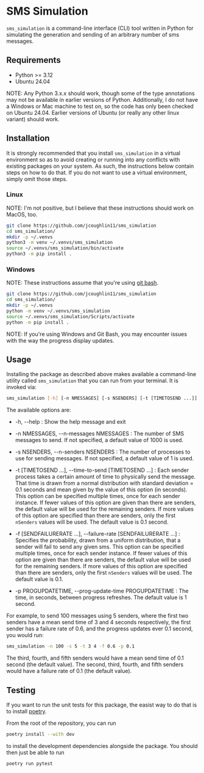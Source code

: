 # SMS Simulation

`sms_simulation` is a command-line interface (CLI) tool written in Python for 
simulating the generation and sending of an arbitrary number of sms messages.

## Requirements

* Python >= 3.12
* Ubuntu 24.04

NOTE: Any Python 3.x.x should work, though some of the type annotations may not be 
available in earlier versions of Python. Additionally, I do not have a Windows or Mac 
machine to test on, so the code has only been checked on Ubuntu 24.04. Earlier versions 
of Ubuntu (or really any other linux variant) should work.

## Installation

It is strongly recommended that you install `sms_simulation` in a virtual environment
so as to avoid creating or running into any conflicts with existing packages on your
system. As such, the instructions below contain steps on how to do that. If you do not 
want to use a virtual environment, simply omit those steps.


### Linux
NOTE: I'm not positive, but I believe that these instructions should work on MacOS, too.

```bash
git clone https://github.com/jcoughlin11/sms_simulation
cd sms_simulation/
mkdir -p ~/.venvs 
python3 -m venv ~/.venvs/sms_simulation 
source ~/.venvs/sms_simulation/bin/activate
python3 -m pip install .
```


### Windows

NOTE: These instructions assume that you're using [git bash](https://git-scm.com/download/win).

```bash
git clone https://github.com/jcoughlin11/sms_simulation
cd sms_simulation/
mkdir -p ~/.venvs 
python -m venv ~/.venvs/sms_simulation 
source ~/.venvs/sms_simulation/Scripts/activate
python -m pip install .
```

NOTE: If you're using Windows and Git Bash, you may encounter issues with the way the 
progress display updates.


## Usage
Installing the package as described above makes available a command-line utility called
`sms_simulation` that you can run from your terminal. It is invoked via:

```bash
sms_simulation [-h] [-n NMESSAGES] [-s NSENDERS] [-t [TIMETOSEND ...]] [-f [SENDFAILURERATE ...]] [-p PROGUPDATETIME]
```

The available options are:

* -h, --help : Show the help message and exit

* -n NMESSAGES, --n-messages NMESSAGES : The number of SMS messages to send. If not specified, a default value of 1000 is used.

* -s NSENDERS, --n-senders NSENDERS : The number of processes to use for sending messages. If not specified, a default value of 1 is used.

* -t [TIMETOSEND ...], --time-to-send [TIMETOSEND ...] : Each sender process takes a certain amount of time to physically send the message. That time is drawn from a normal distribution with standard deviation = 0.1 seconds and mean given by the value of this option (in seconds). This option can be specified multiple times, once for each sender instance. If fewer values of this option are given than there are senders, the default value will be used for the remaining senders. If more values of this option are specified than there are senders, only the first `nSenders` values will be used. The default value is 0.1 second.

* -f [SENDFAILURERATE ...], --failure-rate [SENDFAILURERATE ...] : Specifies the probability, drawn from a uniform distribution, that a sender will fail to send any given sms. This option can be specified multiple times, once for each sender instance. If fewer values of this option are given than there are senders, the default value will be used for the remaining senders. If more values of this option are specified than there are senders, only the first `nSenders` values will be used. The default value is 0.1.

* -p PROGUPDATETIME, --prog-update-time PROGUPDATETIME : The time, in seconds, between progress refreshes. The default value is 1 second.


For example, to send 100 messages using 5 senders, where the first two senders have a 
mean send time of 3 and 4 seconds respectively, the first sender has a failure rate of 
0.6, and the progress updates ever 0.1 second, you would run:

```bash
sms_simulation -n 100 -s 5 -t 3 4 -f 0.6 -p 0.1
```

The third, fourth, and fifth senders would have a mean send time of 0.1 second 
(the default value). The second, third, fourth, and fifth senders would have a failure 
rate of 0.1 (the default value).


## Testing
If you want to run the unit tests for this package, the easist way to do that is to 
install [poetry](https://python-poetry.org/docs/#installing-with-the-official-installer).

From the root of the repository, you can run

```bash
poetry install --with dev 
```

to install the development dependencies alongside the package. You should then just
be able to run 

```bash
poetry run pytest
```

